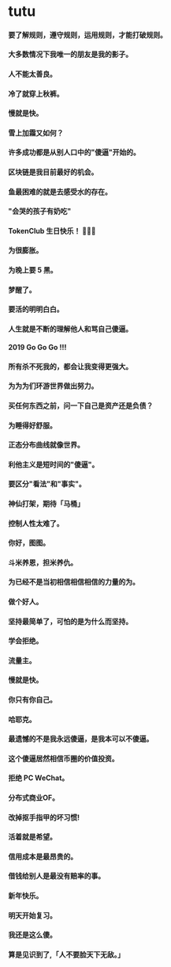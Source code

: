 # tutu
#### 要了解规则，遵守规则，运用规则，才能打破规则。
#### 大多数情况下我唯一的朋友是我的影子。
#### 人不能太善良。
#### 冷了就穿上秋裤。
#### 慢就是快。
#### 雪上加霜又如何？
#### 许多成功都是从别人口中的"傻逼"开始的。
#### 区块链是我目前最好的机会。
#### 鱼最困难的就是去感受水的存在。
#### "会哭的孩子有奶吃"
#### TokenClub 生日快乐！ 🎂🎂🎂
#### 为很膨胀。
#### 为晚上要 5 黑。
#### 梦醒了。
#### 要活的明明白白。
#### 人生就是不断的理解他人和骂自己傻逼。
#### 2019 Go Go Go !!!
#### 所有杀不死我的，都会让我变得更强大。
#### 为为为们环游世界做出努力。
#### 买任何东西之前，问一下自己是资产还是负债？
#### 为睡得好舒服。
#### 正态分布曲线就像世界。
#### 利他主义是短时间的"傻逼"。
#### 要区分"看法"和"事实"。
#### 神仙打架，期待「马桶」
#### 控制人性太难了。
#### 你好，图图。
#### 斗米养恩，担米养仇。
#### 为已经不是当初相信相信相信的力量的为。
#### 做个好人。
#### 坚持最简单了，可怕的是为什么而坚持。
#### 学会拒绝。
#### 流量主。
#### 慢就是快。
#### 你只有你自己。
#### 哈耶克。
#### 最遗憾的不是我永远傻逼，是我本可以不傻逼。
#### 这个傻逼居然相信币圈的价值投资。
#### 拒绝 PC WeChat。
#### 分布式商业OF。
#### 改掉抠手指甲的坏习惯!
#### 活着就是希望。
#### 信用成本是最昂贵的。
#### 借钱给别人是最没有赔率的事。
#### 新年快乐。
#### 明天开始复习。
#### 我还是这么傻。
#### 算是见识到了,「人不要脸天下无敌。」
